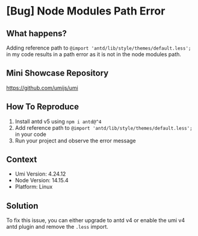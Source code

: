 # [Bug] Node Modules Path Error

## What happens?

Adding reference path to `@import 'antd/lib/style/themes/default.less';` in my code results in a path error as it is not in the node modules path.

## Mini Showcase Repository

https://github.com/umijs/umi

## How To Reproduce

1. Install antd v5 using `npm i antd@^4`
2. Add reference path to `@import 'antd/lib/style/themes/default.less';` in your code
3. Run your project and observe the error message

## Context

- Umi Version: 4.24.12
- Node Version: 14.15.4
- Platform: Linux

## Solution

To fix this issue, you can either upgrade to antd v4 or enable the umi v4 antd plugin and remove the `.less` import.
